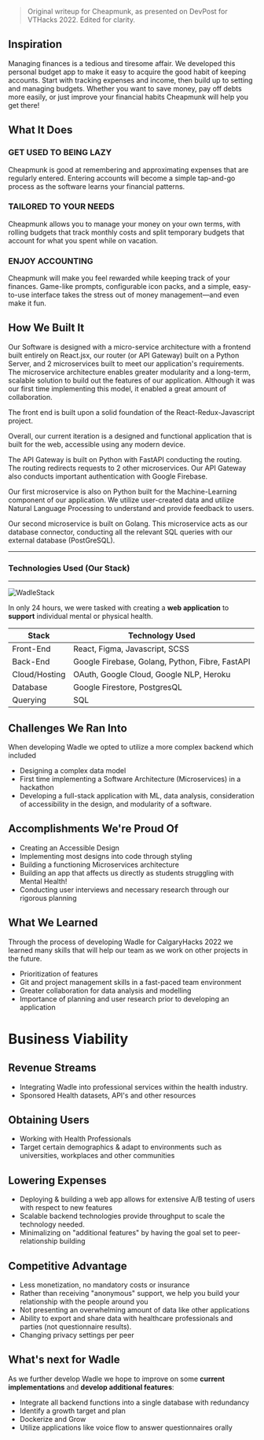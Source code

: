 > Original writeup for Cheapmunk, as presented on DevPost for VTHacks 2022. Edited for clarity.

## Inspiration

Managing finances is a tedious and tiresome affair. We developed this personal budget app to make it easy to acquire the good habit of keeping accounts. Start with tracking expenses and income, then build up to setting and managing budgets. Whether you want to save money, pay off debts more easily, or just improve your financial habits Cheapmunk will help you get there!

## What It Does

### GET USED TO BEING LAZY

Cheapmunk is good at remembering and approximating expenses that are regularly entered. Entering accounts will become a simple tap-and-go process as the software learns your financial patterns.

### TAILORED TO YOUR NEEDS

Cheapmunk allows you to manage your money on your own terms, with rolling budgets that track monthly costs and split temporary budgets that account for what you spent while on vacation.

### ENJOY ACCOUNTING

Cheapmunk will make you feel rewarded while keeping track of your finances. Game-like prompts, configurable icon packs, and a simple, easy-to-use interface takes the stress out of money management—and even make it fun.

## How We Built It

Our Software is designed with a micro-service architecture with a frontend built entirely on React.jsx, our router (or API Gateway) built on a Python Server, and 2 microservices built to meet our application's requirements. The microservice architecture enables greater modularity and a long-term, scalable solution to build out the features of our application. Although it was our first time implementing this model, it enabled a great amount of collaboration.

The front end is built upon a solid foundation of the React-Redux-Javascript project.

Overall, our current iteration is a designed and functional application that is built for the web, accessible using any modern device.

The API Gateway is built on Python with FastAPI conducting the routing. The routing redirects requests to 2 other microservices. Our API Gateway also conducts important authentication with Google Firebase.

Our first microservice is also on Python built for the Machine-Learning component of our application. We utilize user-created data and utilize Natural Language Processing to understand and provide feedback to users.

Our second microservice is built on Golang. This microservice acts as our database connector, conducting all the relevant SQL queries with our external database (PostGreSQL).

---

### Technologies Used (Our Stack)

---

![WadleStack](https://i.imgur.com/sfcE9BK.png)

In only 24 hours, we were tasked with creating a **web application** to **support** individual mental or physical health.

| Stack         | Technology Used                                 |
| ------------- | ----------------------------------------------- |
| Front-End     | React, Figma, Javascript, SCSS                  |
| Back-End      | Google Firebase, Golang, Python, Fibre, FastAPI |
| Cloud/Hosting | OAuth, Google Cloud, Google NLP, Heroku         |
| Database      | Google Firestore, PostgresQL                    |
| Querying      | SQL                                             |

## Challenges We Ran Into

When developing Wadle we opted to utilize a more complex backend which included

- Designing a complex data model
- First time implementing a Software Architecture (Microservices) in a hackathon
- Developing a full-stack application with ML, data analysis, consideration of accessibility in the design, and modularity of a software.

## Accomplishments We're Proud Of

- Creating an Accessible Design
- Implementing most designs into code through styling
- Building a functioning Microservices architecture
- Building an app that affects us directly as students struggling with Mental Health!
- Conducting user interviews and necessary research through our rigorous planning

## What We Learned

Through the process of developing Wadle for CalgaryHacks 2022 we learned many skills that will help our team as we work on other projects in the future.

- Prioritization of features
- Git and project management skills in a fast-paced team environment
- Greater collaboration for data analysis and modelling
- Importance of planning and user research prior to developing an application

# Business Viability

## Revenue Streams

- Integrating Wadle into professional services within the health industry.
- Sponsored Health datasets, API's and other resources

## Obtaining Users

- Working with Health Professionals
- Target certain demographics & adapt to environments such as universities, workplaces and other communities

## Lowering Expenses

- Deploying & building a web app allows for extensive A/B testing of users with respect to new features
- Scalable backend technologies provide throughput to scale the technology needed.
- Minimalizing on "additional features" by having the goal set to peer-relationship building

## Competitive Advantage

- Less monetization, no mandatory costs or insurance
- Rather than receiving "anonymous" support, we help you build your relationship with the people around you
- Not presenting an overwhelming amount of data like other applications
- Ability to export and share data with healthcare professionals and parties (not questionnaire results).
- Changing privacy settings per peer

## What's next for Wadle

As we further develop Wadle we hope to improve on some **current implementations** and **develop additional features**:

- Integrate all backend functions into a single database with redundancy
- Identify a growth target and plan
- Dockerize and Grow
- Utilize applications like voice flow to answer questionnaires orally
